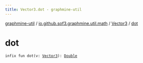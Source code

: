 ```yaml
---
title: Vector3.dot - graphmine-util
---
```


[graphmine-util](../../index.html) / [io.github.sof3.graphmine.util.math](../index.html) / [Vector3](index.html) / [dot](./dot.html)

# dot

`infix fun dot(v: `[`Vector3`](index.html)`): `[`Double`](https://kotlinlang.org/api/latest/jvm/stdlib/kotlin/-double/index.html)